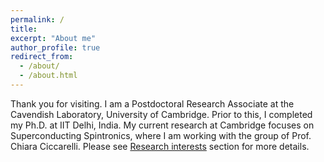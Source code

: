 ```yaml
---
permalink: /
title: 
excerpt: "About me"
author_profile: true
redirect_from: 
  - /about/
  - /about.html
---
```


Thank you for visiting. I am a Postdoctoral Research Associate at the Cavendish Laboratory, University of Cambridge. Prior to this, I completed my Ph.D. at IIT Delhi, India.
My current research at Cambridge focuses on Superconducting Spintronics, where I am working with the group of Prof. Chiara Ciccarelli. Please see [Research interests](https://pathakpankaj7.github.io/portfolio/) section for more details.
 


